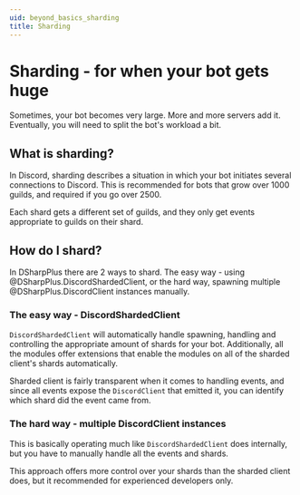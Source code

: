 ```yaml
---
uid: beyond_basics_sharding
title: Sharding
---
```


# Sharding - for when your bot gets huge

Sometimes, your bot becomes very large. More and more servers add it. Eventually, you will need to split the bot's workload 
a bit.

## What is sharding?

In Discord, sharding describes a situation in which your bot initiates several connections to Discord. This is recommended for 
bots that grow over 1000 guilds, and required if you go over 2500.

Each shard gets a different set of guilds, and they only get events appropriate to guilds on their shard.

## How do I shard?

In DSharpPlus there are 2 ways to shard. The easy way - using @DSharpPlus.DiscordShardedClient, or the hard way, spawning 
multiple @DSharpPlus.DiscordClient instances manually.

### The easy way - DiscordShardedClient

`DiscordShardedClient` will automatically handle spawning, handling and controlling the appropriate amount of shards for your 
bot. Additionally, all the modules offer extensions that enable the modules on all of the sharded client's shards automatically.

Sharded client is fairly transparent when it comes to handling events, and since all events expose the `DiscordClient` that 
emitted it, you can identify which shard did the event came from.

### The hard way - multiple DiscordClient instances

This is basically operating much like `DiscordShardedClient` does internally, but you have to manually handle all the events 
and shards.

This approach offers more control over your shards than the sharded client does, but it recommended for experienced developers 
only.
